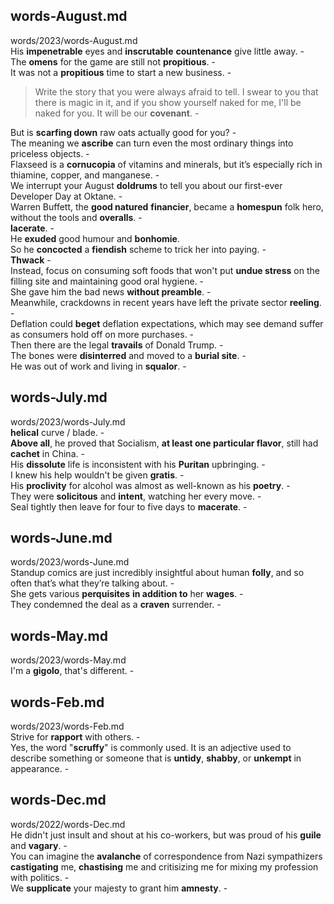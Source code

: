 ## words-August.md ##  
words/2023/words-August.md  
His **impenetrable** eyes and **inscrutable** **countenance** give little away. -  
The **omens** for the game are still not **propitious**. -  
It was not a **propitious** time to start a new business. -  
> Write the story that you were always afraid to tell. I swear to you that there is magic in it, and if you show yourself naked for me, I'll be naked for you. It will be our **covenant**. -  

But is **scarfing down** raw oats actually good for you? -  
The meaning we **ascribe** can turn even the most ordinary things into priceless objects. -  
Flaxseed is a **cornucopia** of vitamins and minerals, but it’s especially rich in thiamine, copper, and manganese. -  
We interrupt your August **doldrums** to tell you about our first-ever Developer Day at Oktane. -  
Warren Buffett, the **good natured** **financier**, became a **homespun** folk hero, without the tools and **overalls**. -  
**lacerate**. -  
He **exuded** good humour and **bonhomie**.   
So he **concocted** a **fiendish** scheme to trick her into paying. -  
**Thwack** -  
Instead, focus on consuming soft foods that won't put **undue stress** on the filling site and maintaining good oral hygiene. -  
She gave him the bad news **without preamble**. -  
Meanwhile, crackdowns in recent years have left the private sector **reeling**. -  
Deflation could **beget** deflation expectations, which may see demand suffer as consumers hold off on more purchases. -  
Then there are the legal **travails** of Donald Trump. -  
The bones were **disinterred** and moved to a **burial site**. -  
He was out of work and living in **squalor**. -  

## words-July.md ##  
words/2023/words-July.md  
**helical** curve /  blade. -  
**Above all**, he proved that Socialism, **at least one particular flavor**, still had **cachet** in China. -  
His **dissolute** life is inconsistent with his **Puritan** upbringing. -  
I knew his help wouldn't be given **gratis**. -  
His **proclivity** for alcohol was almost as well-known as his **poetry**. -  
They were **solicitous** and **intent**, watching her every move.  -  
Seal tightly then leave for four to five days to **macerate**. -  

## words-June.md ##  
words/2023/words-June.md  
Standup comics are just incredibly insightful about human **folly**, and so often that’s what they’re talking about. -  
She gets various **perquisites** **in addition to** her **wages**. -  
They condemned the deal as a **craven** surrender. -  

## words-May.md ##  
words/2023/words-May.md  
I'm a **gigolo**, that's different. -  

## words-Feb.md ##  
words/2023/words-Feb.md  
Strive for **rapport** with others. -  
Yes, the word "**scruffy**" is commonly used. It is an adjective used to describe something or someone that is **untidy**, **shabby**, or **unkempt** in appearance. -  

## words-Dec.md ##  
words/2022/words-Dec.md  
He didn't just insult and shout at his co-workers, but was proud of his **guile** and **vagary**. -  
You can imagine the **avalanche** of correspondence from Nazi sympathizers **castigating** me, **chastising** me and critisizing me for mixing my profession with politics. -  
We **supplicate** your majesty to grant him **amnesty**. -  
